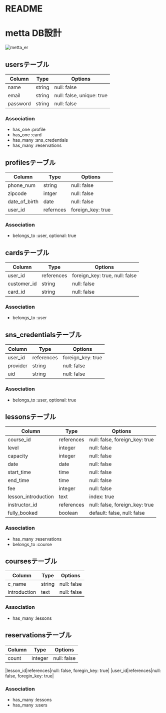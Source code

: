 # README

# metta DB設計
![metta_er](https://user-images.githubusercontent.com/66734795/99392066-76927700-291e-11eb-8797-8d884ae31d6a.png)


## usersテーブル
|Column|Type|Options|
|------|----|-------|
|name|string|null: false|
|email|string|null: false, unique: true|
|password|string|null: false|
### Association
- has_one :profile
- has_one :card
- has_many :sns_credentials
- has_many :reservations

## profilesテーブル
|Column|Type|Options|
|------|----|-------|
|phone_num|string|null: false|
|zipcode|intger|null: false|
|date_of_birth|date|null: false|
|user_id|refernces|foreign_key: true|
### Association
- belongs_to :user, optional: true

## cardsテーブル
|Column|Type|Options|
|------|----|-------|
|user_id|references|foreign_key: true, null: false|
|customer_id|string|null: false|
|card_id|string|null: false|
### Association
- belongs_to :user

## sns_credentialsテーブル
|Column|Type|Options|
|------|----|-------|
|user_id|references|foreign_key: true|
|provider|string|null: false|
|uid|string|null: false|
### Association
- belongs_to :user, optional: true

## lessonsテーブル
|Column|Type|Options|
|------|----|-------|
|course_id|references|null: false, foreign_key: true|
|level|integer|null: false|
|capacity|integer|null: false|
|date|date|null: false|
|start_time|time|null: false|
|end_time|time|null: false|
|fee|integer|null: false|
|lesson_introduction|text|index: true|
|instructor_id|references|null: false, foreign_key: true|
|fully_booked|boolean|default: false, null: false|
### Association
- has_many :reservations
- belongs_to :course

## coursesテーブル
|Column|Type|Options|
|------|----|-------|
|c_name|string|null: false|
|introduction|text|null: false|
### Association
- has_many :lessons

## reservationsテーブル
|Column|Type|Options|
|------|----|-------|
|count|integer|null: false|

|lesson_id|references|null: false, foregin_key: true|
|user_id|references|null: false, foregin_key: true|
### Association
- has_many :lessons
- has_many :users
